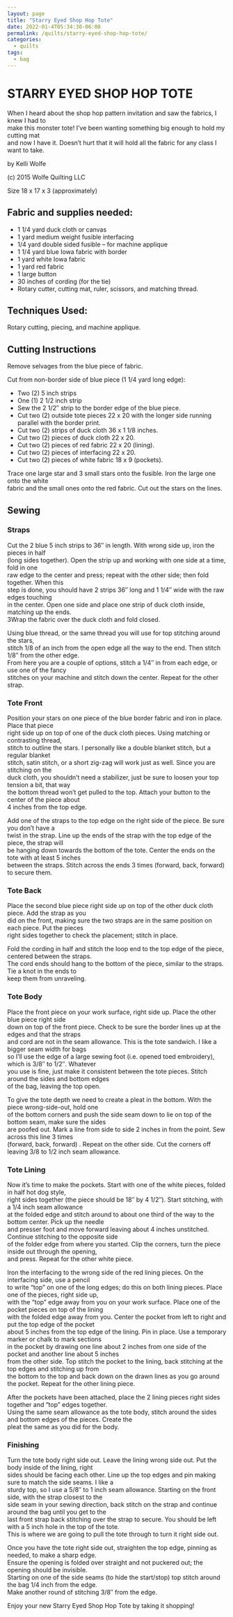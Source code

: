 ```yaml
---
layout: page
title: "Starry Eyed Shop Hop Tote"
date: 2022-01-4T05:34:30-06:00
permalink: /quilts/starry-eyed-shop-hop-tote/
categories:
  - quilts
tags:
  - bag
---
```

# STARRY EYED SHOP HOP TOTE
When I heard about the shop hop pattern invitation and saw the fabrics, I knew I had to  
make this monster tote! I’ve been wanting something big enough to hold my cutting mat  
and now I have it. Doesn’t hurt that it will hold all the fabric for any class I want to take.

by Kelli Wolfe

(c) 2015 Wolfe Quilting LLC

Size 18 x 17 x 3 (approximately)

## Fabric and supplies needed:

- 1 1/4 yard duck cloth or canvas
- 1 yard medium weight fusible interfacing
- 1/4 yard double sided fusible – for machine applique
- 1 1/4 yard blue Iowa fabric with border
- 1 yard white Iowa fabric
- 1 yard red fabric
- 1 large button
- 30 inches of cording (for the tie)
- Rotary cutter, cutting mat, ruler, scissors, and matching thread.

## Techniques Used:

Rotary cutting, piecing, and machine applique.

## Cutting Instructions

Remove selvages from the blue piece of fabric.

Cut from non-border side of blue piece (1 1/4 yard long edge):

- Two (2) 5 inch strips
- One (1) 2 1/2 inch strip
- Sew the 2 1/2″ strip to the border edge of the blue piece.
- Cut two (2) outside tote pieces 22 x 20 with the longer side running parallel with the border print.
- Cut two (2) strips of duck cloth 36 x 1 1/8 inches.
- Cut two (2) pieces of duck cloth 22 x 20.
- Cut two (2) pieces of red fabric 22 x 20 (lining).
- Cut two (2) pieces of interfacing 22 x 20.
- Cut two (2) pieces of white fabric 18 x 9 (pockets).

Trace one large star and 3 small stars onto the fusible. Iron the large one onto the white  
fabric and the small ones onto the red fabric. Cut out the stars on the lines.

## Sewing

### Straps

Cut the 2 blue 5 inch strips to 36″ in length. With wrong side up, iron the pieces in half  
(long sides together). Open the strip up and working with one side at a time, fold in one  
raw edge to the center and press; repeat with the other side; then fold together. When this  
step is done, you should have 2 strips 36″ long and 1 1/4″ wide with the raw edges touching  
in the center. Open one side and place one strip of duck cloth inside, matching up the ends.  
3Wrap the fabric over the duck cloth and fold closed.

Using blue thread, or the same thread you will use for top stitching around the stars,  
stitch 1/8 of an inch from the open edge all the way to the end. Then stitch 1/8″ from the other edge.  
From here you are a couple of options, stitch a 1/4″ in from each edge, or use one of the fancy  
stitches on your machine and stitch down the center. Repeat for the other strap.

### Tote Front

Position your stars on one piece of the blue border fabric and iron in place. Place that piece  
right side up on top of one of the duck cloth pieces. Using matching or contrasting thread,  
stitch to outline the stars. I personally like a double blanket stitch, but a regular blanket  
stitch, satin stitch, or a short zig-zag will work just as well. Since you are stitching on the  
duck cloth, you shouldn’t need a stabilizer, just be sure to loosen your top tension a bit, that way  
the bottom thread won’t get pulled to the top. Attach your button to the center of the piece about  
4 inches from the top edge.

Add one of the straps to the top edge on the right side of the piece. Be sure you don’t have a  
twist in the strap. Line up the ends of the strap with the top edge of the piece, the strap will  
be hanging down towards the bottom of the tote. Center the ends on the tote with at least 5 inches  
between the straps. Stitch across the ends 3 times (forward, back, forward) to secure them.

### Tote Back

Place the second blue piece right side up on top of the other duck cloth piece. Add the strap as you  
did on the front, making sure the two straps are in the same position on each piece. Put the pieces  
right sides together to check the placement; stitch in place.

Fold the cording in half and stitch the loop end to the top edge of the piece, centered between the straps.  
The cord ends should hang to the bottom of the piece, similar to the straps. Tie a knot in the ends to  
keep them from unraveling.

### Tote Body

Place the front piece on your work surface, right side up. Place the other blue piece right side  
down on top of the front piece. Check to be sure the border lines up at the edges and that the straps  
and cord are not in the seam allowance. This is the tote sandwich. I like a bigger seam width for bags  
so I’ll use the edge of a large sewing foot (i.e. opened toed embroidery), which is 3/8″ to 1/2″. Whatever  
you use is fine, just make it consistent between the tote pieces. Stitch around the sides and bottom edges  
of the bag, leaving the top open.

To give the tote depth we need to create a pleat in the bottom. With the piece wrong-side-out, hold one  
of the bottom corners and push the side seam down to lie on top of the bottom seam, make sure the sides  
are poofed out. Mark a line from side to side 2 inches in from the point. Sew across this line 3 times  
(forward, back, forward) . Repeat on the other side. Cut the corners off leaving 3/8 to 1/2 inch seam allowance.

### Tote Lining

Now it’s time to make the pockets. Start with one of the white pieces, folded in half hot dog style,  
right sides together (the piece should be 18″ by 4 1/2″). Start stitching, with a 1/4 inch seam allowance  
at the folded edge and stitch around to about one third of the way to the bottom center. Pick up the needle  
and presser foot and move forward leaving about 4 inches unstitched. Continue stitching to the opposite side  
of the folder edge from where you started. Clip the corners, turn the piece inside out through the opening,  
and press. Repeat for the other white piece.

Iron the interfacing to the wrong side of the red lining pieces. On the interfacing side, use a pencil  
to write “top” on one of the long edges; do this on both lining pieces. Place one of the pieces, right side up,  
with the “top” edge away from you on your work surface. Place one of the pocket pieces on top of the lining  
with the folded edge away from you. Center the pocket from left to right and put the top edge of the pocket  
about 5 inches from the top edge of the lining. Pin in place. Use a temporary marker or chalk to mark sections  
in the pocket by drawing one line about 2 inches from one side of the pocket and another line about 5 inches  
from the other side. Top stitch the pocket to the lining, back stitching at the top edges and stitching up from  
the bottom to the top and back down on the drawn lines as you go around the pocket. Repeat for the other lining piece.

After the pockets have been attached, place the 2 lining pieces right sides together and “top” edges together.  
Using the same seam allowance as the tote body, stitch around the sides and bottom edges of the pieces. Create the  
pleat the same as you did for the body.

### Finishing

Turn the tote body right side out. Leave the lining wrong side out. Put the body inside of the lining, right  
sides should be facing each other. Line up the top edges and pin making sure to match the side seams. I like a  
sturdy top, so I use a 5/8″ to 1 inch seam allowance. Starting on the front side, with the strap closest to the  
side seam in your sewing direction, back stitch on the strap and continue around the bag until you get to the  
last front strap back stitching over the strap to secure. You should be left with a 5 inch hole in the top of the tote.  
This is where we are going to pull the tote through to turn it right side out.

Once you have the tote right side out, straighten the top edge, pinning as needed, to make a sharp edge.  
Ensure the opening is folded over straight and not puckered out; the opening should be invisible.  
Starting on one of the side seams (to hide the start/stop) top stitch around the bag 1/4 inch from the edge.  
Make another round of stitching 3/8″ from the edge.

Enjoy your new Starry Eyed Shop Hop Tote by taking it shopping!
